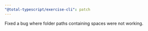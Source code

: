 ```yaml
---
"@total-typescript/exercise-cli": patch
---
```


Fixed a bug where folder paths containing spaces were not working.
